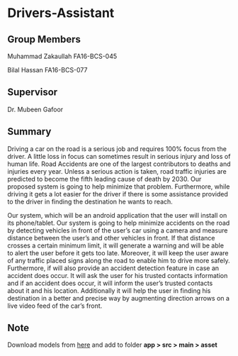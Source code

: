 # Drivers-Assistant
## Group Members
Muhammad Zakaullah  FA16-BCS-045

Bilal Hassan        FA16-BCS-077
## Supervisor
Dr. Mubeen Gafoor
## Summary
Driving a car on the road is a serious job and requires 100% focus from the driver. A little
loss in focus can sometimes result in serious injury and loss of human life. Road Accidents are one
of the largest contributors to deaths and injuries every year. Unless a serious action is taken, road
traffic injuries are predicted to become the fifth leading cause of death by 2030. Our proposed
system is going to help minimize that problem. Furthermore, while driving it gets a lot easier for the
driver if there is some assistance provided to the driver in finding the destination he wants to reach.

Our system, which will be an android application that the user will install on its phone/tablet. Our
system is going to help minimize accidents on the road by detecting vehicles in front of the user’s
car using a camera and measure distance between the user’s and other vehicles in front. If that
distance crosses a certain minimum limit, it will generate a warning and will be able to alert the user
before it gets too late. Moreover, it will keep the user aware of any traffic placed signs along the
road to enable him to drive more safely. Furthermore, if will also provide an accident detection
feature in case an accident does occur. It will ask the user for his trusted contacts information and if
an accident does occur, it will inform the user’s trusted contacts about it and his location.
Additionally it will help the user in finding his destination in a better and precise way by
augmenting direction arrows on a live video feed of the car’s front.
## Note
Download models from [here](https://drive.google.com/open?id=1NBArbhrRKSLAzz0fsfpjxf9Ao_HPm-Sc) and add to folder **app > src > main > asset**